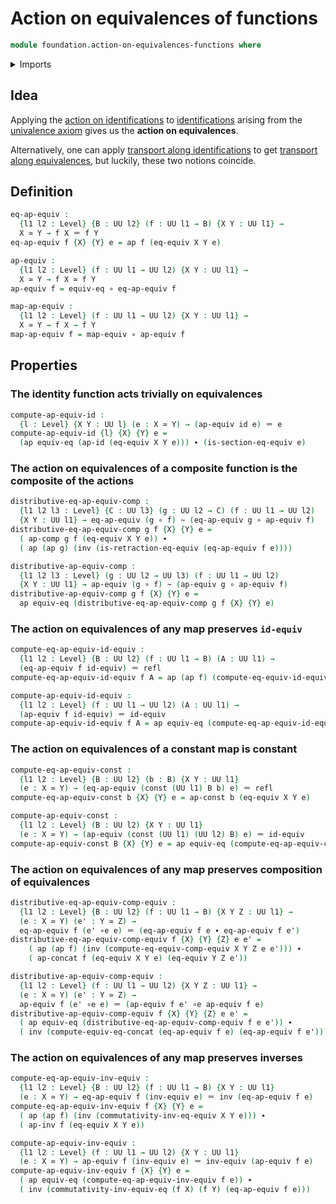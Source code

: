 # Action on equivalences of functions

```agda
module foundation.action-on-equivalences-functions where
```

<details><summary>Imports</summary>

```agda
open import foundation.action-on-identifications-functions
open import foundation.equivalences
open import foundation.univalence
open import foundation.universe-levels

open import foundation-core.constant-maps
open import foundation-core.function-types
open import foundation-core.homotopies
open import foundation-core.identity-types
```

</details>

## Idea

Applying the
[action on identifications](foundation.action-on-identifications-functions.md)
to [identifications](foundation-core.identity-types.md) arising from the
[univalence axiom](foundation.univalence.md) gives us the **action on
equivalences**.

Alternatively, one can apply
[transport along identifications](foundation-core.transport.md) to get
[transport along equivalences](foundation.transport-along-equivalences.md), but
luckily, these two notions coincide.

## Definition

```agda
eq-ap-equiv :
  {l1 l2 : Level} {B : UU l2} (f : UU l1 → B) {X Y : UU l1} →
  X ≃ Y → f X ＝ f Y
eq-ap-equiv f {X} {Y} e = ap f (eq-equiv X Y e)

ap-equiv :
  {l1 l2 : Level} (f : UU l1 → UU l2) {X Y : UU l1} →
  X ≃ Y → f X ≃ f Y
ap-equiv f = equiv-eq ∘ eq-ap-equiv f

map-ap-equiv :
  {l1 l2 : Level} (f : UU l1 → UU l2) {X Y : UU l1} →
  X ≃ Y → f X → f Y
map-ap-equiv f = map-equiv ∘ ap-equiv f
```

## Properties

### The identity function acts trivially on equivalences

```agda
compute-ap-equiv-id :
  {l : Level} {X Y : UU l} (e : X ≃ Y) → (ap-equiv id e) ＝ e
compute-ap-equiv-id {l} {X} {Y} e =
  (ap equiv-eq (ap-id (eq-equiv X Y e))) ∙ (is-section-eq-equiv e)
```

### The action on equivalences of a composite function is the composite of the actions

```agda
distributive-eq-ap-equiv-comp :
  {l1 l2 l3 : Level} {C : UU l3} (g : UU l2 → C) (f : UU l1 → UU l2)
  {X Y : UU l1} → eq-ap-equiv (g ∘ f) ~ (eq-ap-equiv g ∘ ap-equiv f)
distributive-eq-ap-equiv-comp g f {X} {Y} e =
  ( ap-comp g f (eq-equiv X Y e)) ∙
  ( ap (ap g) (inv (is-retraction-eq-equiv (eq-ap-equiv f e))))

distributive-ap-equiv-comp :
  {l1 l2 l3 : Level} (g : UU l2 → UU l3) (f : UU l1 → UU l2)
  {X Y : UU l1} → ap-equiv (g ∘ f) ~ (ap-equiv g ∘ ap-equiv f)
distributive-ap-equiv-comp g f {X} {Y} e =
  ap equiv-eq (distributive-eq-ap-equiv-comp g f {X} {Y} e)
```

### The action on equivalences of any map preserves `id-equiv`

```agda
compute-eq-ap-equiv-id-equiv :
  {l1 l2 : Level} {B : UU l2} (f : UU l1 → B) (A : UU l1) →
  (eq-ap-equiv f id-equiv) ＝ refl
compute-eq-ap-equiv-id-equiv f A = ap (ap f) (compute-eq-equiv-id-equiv A)

compute-ap-equiv-id-equiv :
  {l1 l2 : Level} (f : UU l1 → UU l2) (A : UU l1) →
  (ap-equiv f id-equiv) ＝ id-equiv
compute-ap-equiv-id-equiv f A = ap equiv-eq (compute-eq-ap-equiv-id-equiv f A)
```

### The action on equivalences of a constant map is constant

```agda
compute-eq-ap-equiv-const :
  {l1 l2 : Level} {B : UU l2} (b : B) {X Y : UU l1}
  (e : X ≃ Y) → (eq-ap-equiv (const (UU l1) B b) e) ＝ refl
compute-eq-ap-equiv-const b {X} {Y} e = ap-const b (eq-equiv X Y e)

compute-ap-equiv-const :
  {l1 l2 : Level} (B : UU l2) {X Y : UU l1}
  (e : X ≃ Y) → (ap-equiv (const (UU l1) (UU l2) B) e) ＝ id-equiv
compute-ap-equiv-const B {X} {Y} e = ap equiv-eq (compute-eq-ap-equiv-const B e)
```

### The action on equivalences of any map preserves composition of equivalences

```agda
distributive-eq-ap-equiv-comp-equiv :
  {l1 l2 : Level} {B : UU l2} (f : UU l1 → B) {X Y Z : UU l1} →
  (e : X ≃ Y) (e' : Y ≃ Z) →
  eq-ap-equiv f (e' ∘e e) ＝ (eq-ap-equiv f e ∙ eq-ap-equiv f e')
distributive-eq-ap-equiv-comp-equiv f {X} {Y} {Z} e e' =
    ( ap (ap f) (inv (compute-eq-equiv-comp-equiv X Y Z e e'))) ∙
    ( ap-concat f (eq-equiv X Y e) (eq-equiv Y Z e'))

distributive-ap-equiv-comp-equiv :
  {l1 l2 : Level} (f : UU l1 → UU l2) {X Y Z : UU l1} →
  (e : X ≃ Y) (e' : Y ≃ Z) →
  ap-equiv f (e' ∘e e) ＝ (ap-equiv f e' ∘e ap-equiv f e)
distributive-ap-equiv-comp-equiv f {X} {Y} {Z} e e' =
  ( ap equiv-eq (distributive-eq-ap-equiv-comp-equiv f e e')) ∙
  ( inv (compute-equiv-eq-concat (eq-ap-equiv f e) (eq-ap-equiv f e')))
```

### The action on equivalences of any map preserves inverses

```agda
compute-eq-ap-equiv-inv-equiv :
  {l1 l2 : Level} {B : UU l2} (f : UU l1 → B) {X Y : UU l1}
  (e : X ≃ Y) → eq-ap-equiv f (inv-equiv e) ＝ inv (eq-ap-equiv f e)
compute-eq-ap-equiv-inv-equiv f {X} {Y} e =
  ( ap (ap f) (inv (commutativity-inv-eq-equiv X Y e))) ∙
  ( ap-inv f (eq-equiv X Y e))

compute-ap-equiv-inv-equiv :
  {l1 l2 : Level} (f : UU l1 → UU l2) {X Y : UU l1}
  (e : X ≃ Y) → ap-equiv f (inv-equiv e) ＝ inv-equiv (ap-equiv f e)
compute-ap-equiv-inv-equiv f {X} {Y} e =
  ( ap equiv-eq (compute-eq-ap-equiv-inv-equiv f e)) ∙
  ( inv (commutativity-inv-equiv-eq (f X) (f Y) (eq-ap-equiv f e)))
```
